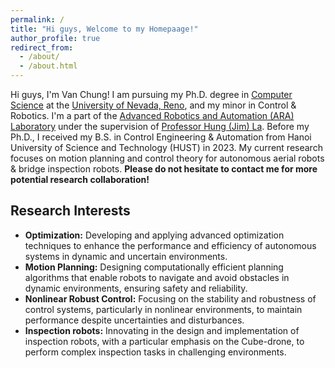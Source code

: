 ```yaml
---
permalink: /
title: "Hi guys, Welcome to my Homepaage!"
author_profile: true
redirect_from: 
  - /about/
  - /about.html
---
```


Hi guys, I'm Van Chung!
I am pursuing my Ph.D. degree in [Computer Science](https://www.unr.edu/cse) at the [University of Nevada, Reno](https://www.unr.edu/), and my minor in Control & Robotics. I'm a part of the [Advanced Robotics and Automation (ARA) Laboratory](https://ara.cse.unr.edu/) under the supervision of [Professor Hung (Jim) La](https://scholar.google.com/citations?user=uG-wAt0AAAAJ&hl=en). Before my Ph.D., I received my B.S. in Control Engineering & Automation from Hanoi University of Science and Technology (HUST) in 2023. My current research focuses on motion planning and control theory for autonomous aerial robots & bridge inspection robots. **Please do not hesitate to contact me for more potential research collaboration!**

Research Interests
------
* **Optimization:** Developing and applying advanced optimization techniques to enhance the performance and efficiency of autonomous systems in dynamic and uncertain environments.
* **Motion Planning:** Designing computationally efficient planning algorithms that enable robots to navigate and avoid obstacles in dynamic environments, ensuring safety and reliability.
* **Nonlinear Robust Control:** Focusing on the stability and robustness of control systems, particularly in nonlinear environments, to maintain performance despite uncertainties and disturbances.
* **Inspection robots:** Innovating in the design and implementation of inspection robots, with a particular emphasis on the Cube-drone, to perform complex inspection tasks in challenging environments.  

